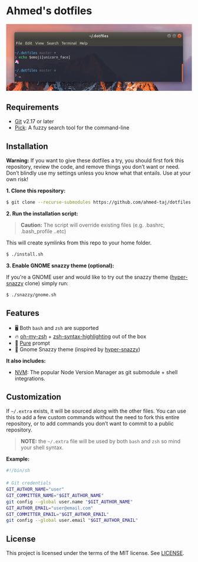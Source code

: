 # Ahmed's dotfiles

<div align="center">
  <img src="./screenshot.png" />
</div>

## Requirements

* [Git](https://git-scm.com) v2.17 or later
* [Pick](https://github.com/mptre/pick): A fuzzy search tool for the command-line

## Installation

**Warning:** If you want to give these dotfiles a try, you should first fork this repository, review the code, and remove things you don’t want or need. Don’t blindly use my settings unless you know what that entails. Use at your own risk!

**1. Clone this repository:**

```sh
$ git clone --recurse-submodules https://github.com/ahmed-taj/dotfiles.git
```

**2. Run the installation script:**

> **Caution:** The script will override existing files (e.g. .bashrc, .bash_profile ..etc)

This will create symlinks from this repo to your home folder.

```sh
$ ./install.sh
```

**3. Enable GNOME snazzy theme (optional):**

If you're a GNOME user and would like to try out the snazzy theme ([hyper-snazzy](https://github.com/sindresorhus/hyper-snazzy) clone) simply run:

```sh
$ ./snazzy/gnome.sh
```

## Features

* 🖥 Both `bash` and `zsh` are supported
* 🔥 [oh-my-zsh](http://ohmyz.sh/) + [zsh-syntax-highlighting](https://github.com/zsh-users/zsh-syntax-highlighting) out of the box
* 🦄 [Pure](https://github.com/sindresorhus/pure) prompt
* 💅 Gnome Snazzy theme (inspired by [hyper-snazzy](https://github.com/sindresorhus/hyper-snazzy))

**It also includes:**

* [NVM](https://github.com/creationix/nvm): The popular Node Version Manager as git submodule + shell integrations.

## Customization

If `~/.extra` exists, it will be sourced along with the other files. You can use this to add a few custom commands without the need to fork this entire repository, or to add commands you don’t want to commit to a public repository.

> **NOTE:** the `~/.extra` file will be used by both `bash` and `zsh` so mind your shell syntax.

**Example:**

```sh
#!/bin/sh

# Git credentials
GIT_AUTHOR_NAME="user"
GIT_COMMITTER_NAME="$GIT_AUTHOR_NAME"
git config --global user.name "$GIT_AUTHOR_NAME"
GIT_AUTHOR_EMAIL="user@email.com"
GIT_COMMITTER_EMAIL="$GIT_AUTHOR_EMAIL"
git config --global user.email "$GIT_AUTHOR_EMAIL"
```

## License

This project is licensed under the terms of the MIT license. See [LICENSE](./LICENSE).
